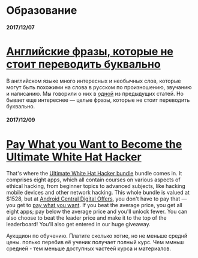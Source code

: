 # Образование

#### 2017/12/07

# [Английские фразы, которые не стоит переводить буквально](https://habrahabr.ru/company/englishdom/blog/344042/)

В английском языке много интересных и необычных слов, которые могут быть похожими на слова в русском по произношению, звучанию и написанию. Мы говорили о них в [одной](https://geektimes.ru/company/englishdom/blog/295431/) из предыдущих статей. Но бывает еще интереснее — целые фразы, которые не стоит переводить буквально.

#### 2017/12/09

# [Pay What you Want to Become the Ultimate White Hat Hacker](https://www.androidcentral.com/pay-what-you-want-become-ultimate-white-hat-hacker)

That's where the [Ultimate White Hat Hacker bundle](https://digitaloffers.androidcentral.com/sales/pwyw-white-hat-hacker-2018?utm_source=androidcentral.com&utm_medium=referral&utm_campaign=pwyw-white-hat-hacker-2018_121017&utm_term=scsf-266263&utm_content=a0x1a000003ajyv&scsonar=1) bundle comes in. It comprises eight apps, which all contain courses on various aspects of ethical hacking, from beginner topics to advanced subjects, like hacking mobile devices and other network hacking. This whole bundle is valued at $1528, but at [Android Central Digital Offers](https://digitaloffers.androidcentral.com/sales/pwyw-white-hat-hacker-2018?utm_source=androidcentral.com&utm_medium=referral&utm_campaign=pwyw-white-hat-hacker-2018_121017&utm_term=scsf-266263&utm_content=a0x1a000003ajyv&scsonar=1), you don't have to pay that — you get to [pay what you want](https://digitaloffers.androidcentral.com/sales/pwyw-white-hat-hacker-2018?utm_source=androidcentral.com&utm_medium=referral&utm_campaign=pwyw-white-hat-hacker-2018_121017&utm_term=scsf-266263&utm_content=a0x1a000003ajyv&scsonar=1). If you beat the average price, you get all eight apps; pay below the average price and you'll unlock fewer. You can also choose to beat the leader price and make it to the top of the leaderboard! You'll also get entered in our huge giveaway.

Аукццион по обучению. Платите сколько хотие, но не меньше среднй цены. полько перебив её ученик получает полный курс. Чем ммньш средней - тем меньше доступных частеей курса и материалов.  


